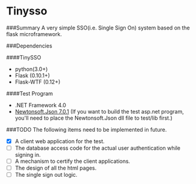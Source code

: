 Tinysso
=============
###Summary 
A very simple SSO(i.e. Single Sign On) system based on the flask microframework.

###Dependencies

####TinySSO
* python(3.0+)
* Flask (0.10.1+)
* Flask-WTF (0.12+)

####Test Program
* .NET Framework 4.0
* [Newtonsoft.Json 7.0.1](http://www.newtonsoft.com/json)
  (If you want to build the test asp.net program, you'll need to place the Newtonsoft.Json dll file to test/lib first.)


###TODO
The following items need to be implemented in future.
- [x] A client web application for the test.
- [ ] The database access code for the actual user authentication while signing in.
- [ ] A mechanism to certify the client applications.
- [ ] The design of all the html pages.
- [ ] The single sign out logic.
